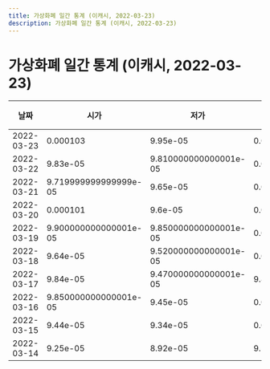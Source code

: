 ```yaml
---
title: 가상화폐 일간 통계 (이캐시, 2022-03-23)
description: 가상화폐 일간 통계 (이캐시, 2022-03-23)
---
```



가상화폐 일간 통계 (이캐시, 2022-03-23)
===

|날짜|시가|저가|고가|종가|비고|
|--|--|--|--|--|--|
|2022-03-23|0.000103|9.95e-05|0.000104|0.000102|    |
|2022-03-22|9.83e-05|9.810000000000001e-05|0.000104|0.000102|    |
|2022-03-21|9.719999999999999e-05|9.65e-05|0.000101|9.82e-05|    |
|2022-03-20|0.000101|9.6e-05|0.000101|9.71e-05|    |
|2022-03-19|9.900000000000001e-05|9.850000000000001e-05|0.000102|0.0001|    |
|2022-03-18|9.64e-05|9.520000000000001e-05|0.000101|9.900000000000001e-05|    |
|2022-03-17|9.84e-05|9.470000000000001e-05|9.89e-05|9.64e-05|    |
|2022-03-16|9.850000000000001e-05|9.45e-05|0.000101|9.84e-05|    |
|2022-03-15|9.44e-05|9.34e-05|0.00010499999999999999|9.84e-05|    |
|2022-03-14|9.25e-05|8.92e-05|9.520000000000001e-05|9.45e-05|    |
